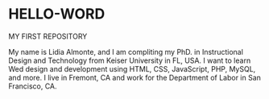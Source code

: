 # HELLO-WORD
MY FIRST REPOSITORY


My name is Lidia Almonte, and I am compliting my PhD. in Instructional Design and Technology from Keiser University in FL, USA.
I want to learn Wed design and development using HTML, CSS, JavaScript, PHP, MySQL, and more.
I live in Fremont, CA and work for the Department of Labor in San Francisco, CA.
